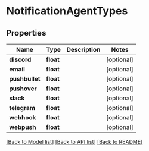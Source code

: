 # NotificationAgentTypes

## Properties
Name | Type | Description | Notes
------------ | ------------- | ------------- | -------------
**discord** | **float** |  | [optional] 
**email** | **float** |  | [optional] 
**pushbullet** | **float** |  | [optional] 
**pushover** | **float** |  | [optional] 
**slack** | **float** |  | [optional] 
**telegram** | **float** |  | [optional] 
**webhook** | **float** |  | [optional] 
**webpush** | **float** |  | [optional] 

[[Back to Model list]](../../README.md#documentation-for-models) [[Back to API list]](../../README.md#documentation-for-api-endpoints) [[Back to README]](../../README.md)

